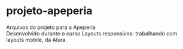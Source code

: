 # projeto-apeperia
Arquivos do projeto para a Apeperia<br>
Desenvolvido durante o curso Layouts responsivos: trabalhando com layouts mobile, da Alura.
